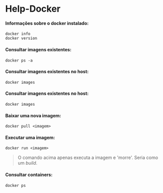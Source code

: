 # Help-Docker

#### Informações sobre o docker instalado:
```
docker info
docker version
```

#### Consultar imagens existentes:
```
docker ps -a
```

#### Consultar imagens existentes no host:
```
docker images
```

#### Consultar imagens existentes no host:
```
docker images
```

#### Baixar uma nova imagem:
```
docker pull <imagem>
```

#### Executar uma imagem:
```
docker run <imagem>
```
> O comando acima apenas executa a imagem e 'morre'. Seria como um _build_.


#### Consultar containers:
```
docker ps 
```




